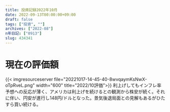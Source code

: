 ```yaml
---
title: 投資記録2022年10月
date: 2022-09-13T00:00:00+09:00
draft: false
tags: ["投資", ""]
archives: ["2022-08"]
n年日記: ["0913"]
slug: 434341
---
```

# 現在の評価額
{{< imgresourceserver file="20221017-14-45-40-8wvqaymKsNwX-oTpRveL.png" width="600" title="2022/10評価">}}
利上げしてもインフレ率予想への反応が薄く、アメリカは利上げを続けるとの観測から株安が続く。それに伴い、円安が進行し148円/ドルとなった。景気後退局面との見解もあるがひたすら買い続ける。